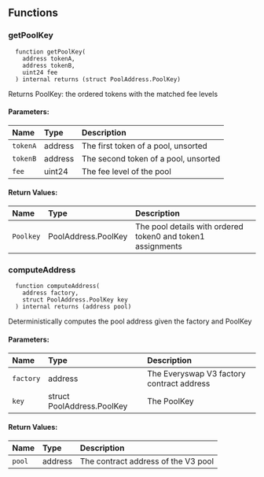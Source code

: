## Functions

### getPoolKey

```solidity
  function getPoolKey(
    address tokenA,
    address tokenB,
    uint24 fee
  ) internal returns (struct PoolAddress.PoolKey)
```

Returns PoolKey: the ordered tokens with the matched fee levels

#### Parameters:

| Name     | Type    | Description                          |
| :------- | :------ | :----------------------------------- |
| `tokenA` | address | The first token of a pool, unsorted  |
| `tokenB` | address | The second token of a pool, unsorted |
| `fee`    | uint24  | The fee level of the pool            |

#### Return Values:

| Name      | Type                | Description                                                 |
| :-------- | :------------------ | :---------------------------------------------------------- |
| `Poolkey` | PoolAddress.PoolKey | The pool details with ordered token0 and token1 assignments |

### computeAddress

```solidity
  function computeAddress(
    address factory,
    struct PoolAddress.PoolKey key
  ) internal returns (address pool)
```

Deterministically computes the pool address given the factory and PoolKey

#### Parameters:

| Name      | Type                       | Description                             |
| :-------- | :------------------------- | :-------------------------------------- |
| `factory` | address                    | The Everyswap V3 factory contract address |
| `key`     | struct PoolAddress.PoolKey | The PoolKey                             |

#### Return Values:

| Name   | Type    | Description                         |
| :----- | :------ | :---------------------------------- |
| `pool` | address | The contract address of the V3 pool |

